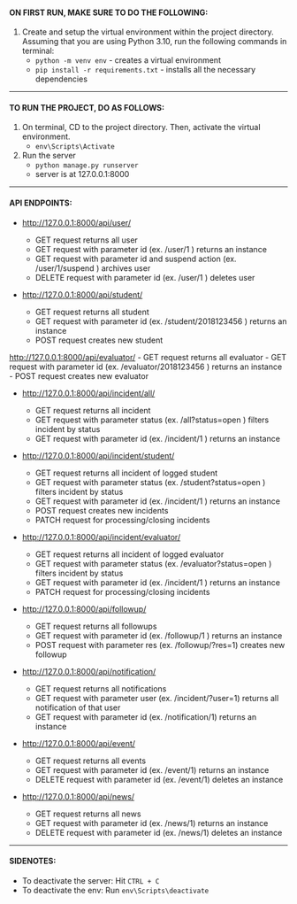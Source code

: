 #### **ON FIRST RUN, MAKE SURE TO DO THE FOLLOWING:**
1. Create and setup the virtual environment within the project directory. Assuming that you are using Python 3.10, run the following commands in terminal:
    - `python -m venv env` - creates a virtual environment
    - `pip install -r requirements.txt` - installs all the necessary dependencies

---

#### **TO RUN THE PROJECT, DO AS FOLLOWS:**
1. On terminal, CD to the project directory. Then, activate the virtual environment.
    - `env\Scripts\Activate`
2. Run the server
    - `python manage.py runserver`
    - server is at 127.0.0.1:8000

---

#### **API ENDPOINTS:**
- http://127.0.0.1:8000/api/user/
    - GET request returns all user
    - GET request with parameter id (ex. /user/1 ) returns an instance
    - GET request with parameter id and suspend action (ex. /user/1/suspend ) archives user
    - DELETE request with parameter id (ex. /user/1 ) deletes user


- http://127.0.0.1:8000/api/student/
    - GET request returns all student
    - GET request with parameter id (ex. /student/2018123456 ) returns an instance
    - POST request creates new student

http://127.0.0.1:8000/api/evaluator/
    - GET request returns all evaluator
    - GET request with parameter id (ex. /evaluator/2018123456 ) returns an instance
    - POST request creates new evaluator

- http://127.0.0.1:8000/api/incident/all/
    - GET request returns all incident
    - GET request with parameter status (ex. /all?status=open ) filters incident by status
    - GET request with parameter id (ex. /incident/1 ) returns an instance

- http://127.0.0.1:8000/api/incident/student/
    - GET request returns all incident of logged student
    - GET request with parameter status (ex. /student?status=open ) filters incident by status
    - GET request with parameter id (ex. /incident/1 ) returns an instance
    - POST request creates new incidents
    - PATCH request for processing/closing incidents
    
- http://127.0.0.1:8000/api/incident/evaluator/
    - GET request returns all incident of logged evaluator
    - GET request with parameter status (ex. /evaluator?status=open ) filters incident by status
    - GET request with parameter id (ex. /incident/1 ) returns an instance
    - PATCH request for processing/closing incidents

- http://127.0.0.1:8000/api/followup/
    - GET request returns all followups
    - GET request with parameter id (ex. /followup/1 ) returns an instance
    - POST request with parameter res (ex. /followup/?res=1) creates new followup

- http://127.0.0.1:8000/api/notification/
    - GET request returns all notifications
    - GET request with parameter user (ex. /incident/?user=1) returns all notification of that user
    - GET request with parameter id (ex. /notification/1) returns an instance

- http://127.0.0.1:8000/api/event/
    - GET request returns all events
    - GET request with parameter id (ex. /event/1) returns an instance
    - DELETE request with parameter id (ex. /event/1) deletes an instance

- http://127.0.0.1:8000/api/news/
    - GET request returns all news
    - GET request with parameter id (ex. /news/1) returns an instance
    - DELETE request with parameter id (ex. /news/1) deletes an instance

---

#### **SIDENOTES:**
- To deactivate the server: Hit `CTRL + C`
- To deactivate the env: Run `env\Scripts\deactivate`